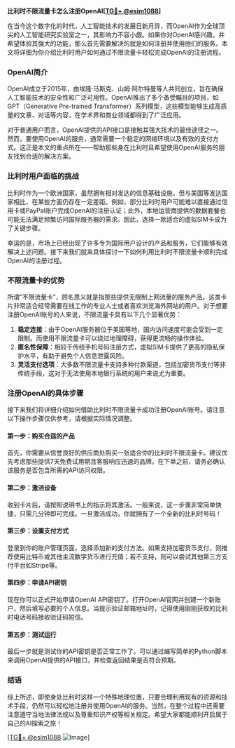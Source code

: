 **比利时不限流量卡怎么注册OpenAI[[TG💪+ @esim1088](https://t.me/s/esim1088)]**

在当今这个数字化的时代，人工智能技术的发展日新月异，而OpenAI作为全球顶尖的人工智能研究实验室之一，其影响力不容小觑。如果你对OpenAI感兴趣，并希望体验其强大的功能，那么首先需要解决的就是如何注册并使用他们的服务。本文将详细为你介绍比利时用户如何通过不限流量卡轻松完成OpenAI的注册流程。

### OpenAI简介

OpenAI成立于2015年，由埃隆·马斯克、山姆·阿尔特曼等人共同创立，旨在确保人工智能技术的安全性和广泛可用性。OpenAI推出了多个备受瞩目的项目，如GPT（Generative Pre-trained Transformer）系列模型，这些模型能够生成高质量的文章、对话等内容，在学术界和商业领域都得到了广泛应用。

对于普通用户而言，OpenAI提供的API接口是接触其强大技术的最佳途径之一。然而，要使用OpenAI的服务，通常需要一个稳定的网络环境以及有效的支付方式。这正是本文的重点所在——帮助那些身在比利时且希望使用OpenAI服务的朋友找到合适的解决方案。

### 比利时用户面临的挑战

比利时作为一个欧洲国家，虽然拥有相对发达的信息基础设施，但与美国等发达国家相比，在某些方面仍存在一定差距。例如，部分比利时用户可能难以直接通过信用卡或PayPal账户完成OpenAI的注册认证；此外，本地运营商提供的数据套餐也可能无法满足频繁访问国际服务器的需求。因此，选择一款适合的虚拟SIM卡成为了关键步骤。

幸运的是，市场上已经出现了许多专为国际用户设计的产品和服务，它们能够有效解决上述问题。接下来我们就来具体探讨一下如何利用比利时不限流量卡顺利完成OpenAI的注册过程。

### 不限流量卡的优势

所谓“不限流量卡”，顾名思义就是指那些提供无限制上网流量的服务产品。这类卡片非常适合经常需要在线工作的专业人士或者喜欢浏览海外网站的用户。对于想要注册OpenAI账号的人来说，不限流量卡具有以下几个显著优势：

1. **稳定连接**：由于OpenAI服务器位于美国等地，国内访问速度可能会受到一定限制。而使用不限流量卡可以绕过地理障碍，获得更流畅的操作体验。
2. **匿名性保障**：相较于传统手机号码注册方式，虚拟SIM卡提供了更高的隐私保护水平，有助于避免个人信息泄露风险。
3. **灵活支付选项**：大多数不限流量卡支持多种付款渠道，包括加密货币支付等非传统手段，这对于无法使用本地银行系统的用户来说尤为重要。

### 注册OpenAI的具体步骤

接下来我们将详细介绍如何借助比利时不限流量卡成功注册OpenAI账号。请注意以下操作步骤仅供参考，请根据实际情况调整。

#### 第一步：购买合适的产品
首先，你需要从信誉良好的供应商处购买一张适合你的比利时不限流量卡。建议优先考虑那些提供7天免费试用期且客服响应迅速的品牌。在下单之前，请务必确认该服务是否包含所需的API访问权限。

#### 第二步：激活设备
收到卡片后，请按照说明书上的指示将其激活。一般来说，这一步骤非常简单快捷，只需几分钟即可完成。一旦激活成功，你就拥有了一个全新的比利时号码！

#### 第三步：设置支付方式
登录到你的账户管理页面，选择添加新的支付方法。如果支持加密货币支付，则推荐使用比特币或其他主流数字货币进行充值；若不支持，则可以尝试其他第三方支付平台如Stripe等。

#### 第四步：申请API密钥
现在你可以正式开始申请OpenAI API密钥了。打开OpenAI官网并创建一个新账户，然后填写必要的个人信息。当提示验证邮箱地址时，记得使用刚刚获取的比利时电话号码接收验证码短信。

#### 第五步：测试运行
最后一步就是测试你的API密钥是否正常工作了。可以通过编写简单的Python脚本来调用OpenAI提供的API接口，并检查返回结果是否符合预期。

### 结语

综上所述，即使身处比利时这样一个特殊地理位置，只要合理利用现有的资源和技术手段，仍然可以轻松地注册并使用OpenAI的服务。当然，在整个过程中还需要注意遵守当地法律法规以及尊重知识产权等相关规定。希望大家都能顺利开启属于自己的AI探索之旅！

[[TG💪+ @esim1088](https://t.me/s/esim1088) ![Image](https://i.postimg.cc/4NQfJmqS/Snipaste-2025-05-13-00-14-12.png)]